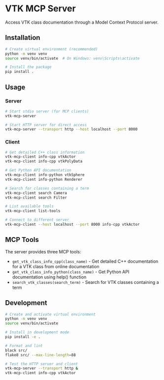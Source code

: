# VTK MCP Server

Access VTK class documentation through a Model Context Protocol server.

## Installation

```bash
# Create virtual environment (recommended)
python -m venv venv
source venv/bin/activate  # On Windows: venv\Scripts\activate

# Install the package
pip install .
```

## Usage

### Server

```bash
# Start stdio server (for MCP clients)
vtk-mcp-server

# Start HTTP server for direct access
vtk-mcp-server --transport http --host localhost --port 8000
```

### Client

```bash
# Get detailed C++ class information  
vtk-mcp-client info-cpp vtkActor
vtk-mcp-client info-cpp vtkPolyData

# Get Python API documentation
vtk-mcp-client info-python vtkSphere
vtk-mcp-client info-python Renderer

# Search for classes containing a term
vtk-mcp-client search Camera
vtk-mcp-client search Filter

# List available tools
vtk-mcp-client list-tools

# Connect to different server
vtk-mcp-client --host localhost --port 8000 info-cpp vtkActor
```

## MCP Tools

The server provides three MCP tools:
- `get_vtk_class_info_cpp(class_name)` - Get detailed C++ documentation for a VTK class from online documentation
- `get_vtk_class_info_python(class_name)` - Get Python API documentation using help() function
- `search_vtk_classes(search_term)` - Search for VTK classes containing a term

## Development

```bash
# Create and activate virtual environment
python -m venv venv
source venv/bin/activate

# Install in development mode
pip install -e .

# Format and lint
black src/
flake8 src/ --max-line-length=88

# Test the HTTP server and client
vtk-mcp-server --transport http &
vtk-mcp-client info-cpp vtkActor
```
